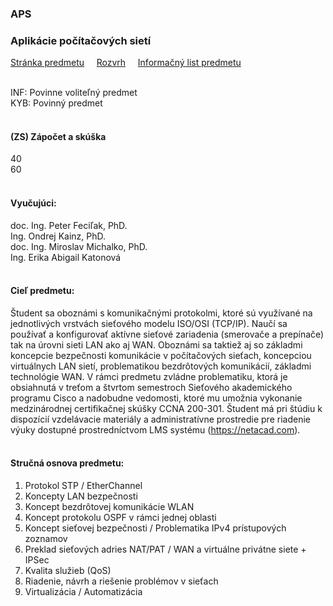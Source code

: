 ### APS
### Aplikácie počítačových sietí

[Stránka predmetu](https://cnl.sk/aps/?fbclid=IwAR1wPQ0D7kR2bxFCLLFN98IwOIRRPQyoqO98Wz5ZtpdnrI88dZZkxi6du1g)&nbsp;&nbsp;&nbsp;&nbsp;
[Rozvrh](https://maisportal.tuke.sk/portal/rozvrhy.mais)&nbsp;&nbsp;&nbsp;&nbsp;
[Informačný list predmetu](https://maisportal.tuke.sk/portal/tlacPredmetuOSP.mais?predmetId=52656209&lang=sk)&nbsp;&nbsp;&nbsp;&nbsp;
<br>
<br>

INF: Povinne voliteľný predmet <br>
KYB: Povinný predmet <br>
<br>

#### (ZS) Zápočet a skúška
<div class="points-bar">
  <div class="points zapocet" style="width: 40%">40</div>
  <div class="points skuska" style="width: 60%">60</div>
</div>
<br>

#### Vyučujúci:
doc. Ing. Peter Feciľak, PhD.<br>
Ing. Ondrej Kainz, PhD.<br>
doc. Ing. Miroslav Michalko, PhD.<br>
Ing. Erika Abigail Katonová
<br>
<br>

#### Cieľ predmetu:
Študent sa oboznámi s komunikačnými protokolmi, ktoré sú využívané na jednotlivých vrstvách sieťového modelu ISO/OSI (TCP/IP). Naučí sa používať a konfigurovať aktívne sieťové zariadenia (smerovače a prepínače) tak na úrovni sieti LAN ako aj WAN. Oboznámi sa taktiež aj so základmi koncepcie bezpečnosti komunikácie v počítačových sieťach, koncepciou virtuálnych LAN sietí, problematikou bezdrôtových komunikácií, základmi technológie WAN. V rámci predmetu zvládne problematiku, ktorá je obsiahnutá v treťom a štvrtom semestroch Sieťového akademického programu Cisco a nadobudne vedomosti, ktoré mu umožnia vykonanie medzinárodnej certifikačnej skúšky CCNA 200-301. 
Študent má pri štúdiu k dispozícií vzdelávacie materiály a administratívne prostredie pre riadenie výuky dostupné prostredníctvom LMS systému (https://netacad.com).
<br>
<br>

#### Stručná osnova predmetu:
1. Protokol STP / EtherChannel
2. Koncepty LAN bezpečnosti
3. Koncept bezdrôtovej komunikácie WLAN
4. Koncept protokolu OSPF v rámci jednej oblasti
5. Koncept sieťovej bezpečnosti / Problematika IPv4 prístupových zoznamov
6. Preklad sieťových adries NAT/PAT / WAN a virtuálne privátne siete + IPSec
7. Kvalita služieb (QoS)
8. Riadenie, návrh a riešenie problémov v sieťach
9. Virtualizácia / Automatizácia
